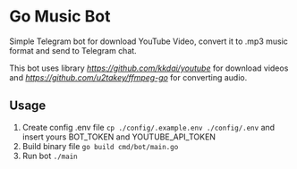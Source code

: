 # Go Music Bot

Simple Telegram bot for download YouTube Video, convert it to .mp3 music format and send to Telegram chat.

This bot uses library *https://github.com/kkdai/youtube* for download videos and *https://github.com/u2takey/ffmpeg-go* for converting audio.

## Usage
1. Create config .env file `cp ./config/.example.env ./config/.env` and insert yours BOT_TOKEN and YOUTUBE_API_TOKEN
2. Build binary file `go build cmd/bot/main.go`
3. Run bot `./main`
